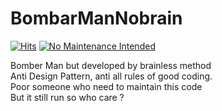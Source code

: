 # BombarManNobrain
[![Hits](https://hits.seeyoufarm.com/api/count/incr/badge.svg?url=https%3A%2F%2Fgithub.com%2Fvucong2409%2FBombarManNobrain&count_bg=%2379C83D&title_bg=%23555555&icon=&icon_color=%23E7E7E7&title=hits&edge_flat=false)](https://hits.seeyoufarm.com)
[![No Maintenance Intended](http://unmaintained.tech/badge.svg)](http://unmaintained.tech/)


Bomber Man but developed by brainless method <br>
Anti Design Pattern, anti all rules of good coding. <br>
Poor someone who need to maintain this code <br>
But it still run so who care ? <br>
